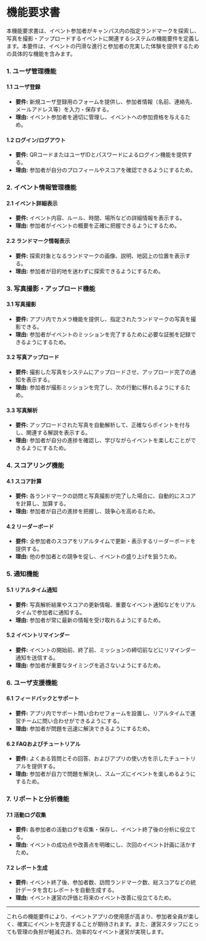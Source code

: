 # 機能要求書

本機能要求書は、イベント参加者がキャンパス内の指定ランドマークを探索し、写真を撮影・アップロードするイベントに関連するシステムの機能要件を定義します。本要件は、イベントの円滑な進行と参加者の充実した体験を提供するための具体的な機能を含みます。

### 1. ユーザ管理機能

#### 1.1 ユーザ登録
- **要件:** 新規ユーザ登録用のフォームを提供し、参加者情報（名前、連絡先、メールアドレス等）を入力・保存する。
- **理由:** イベント参加者を適切に管理し、イベントへの参加資格を与えるため。

#### 1.2 ログイン/ログアウト
- **要件:** QRコードまたはユーザIDとパスワードによるログイン機能を提供する。
- **理由:** 参加者が自分のプロフィールやスコアを確認できるようにするため。

### 2. イベント情報管理機能

#### 2.1 イベント詳細表示
- **要件:** イベント内容、ルール、時間、場所などの詳細情報を表示する。
- **理由:** 参加者がイベントの概要を正確に把握できるようにするため。

#### 2.2 ランドマーク情報表示
- **要件:** 探索対象となるランドマークの画像、説明、地図上の位置を表示する。
- **理由:** 参加者が目的地を迷わずに探索できるようにするため。

### 3. 写真撮影・アップロード機能

#### 3.1 写真撮影
- **要件:** アプリ内でカメラ機能を提供し、指定されたランドマークの写真を撮影できる。
- **理由:** 参加者がイベントのミッションを完了するために必要な証拠を記録できるようにするため。

#### 3.2 写真アップロード
- **要件:** 撮影した写真をシステムにアップロードさせ、アップロード完了の通知を表示する。
- **理由:** 参加者が撮影ミッションを完了し、次の行動に移れるようにするため。

#### 3.3 写真解析
- **要件:** アップロードされた写真を自動解析して、正確ならポイントを付与し、関連する解説を表示する。
- **理由:** 参加者が自分の進捗を確認し、学びながらイベントを楽しむことができるようにするため。

### 4. スコアリング機能

#### 4.1 スコア計算
- **要件:** 各ランドマークの訪問と写真撮影が完了した場合に、自動的にスコアを計算し、加算する。
- **理由:** 参加者が自己の進捗を把握し、競争心を高めるため。

#### 4.2 リーダーボード
- **要件:** 全参加者のスコアをリアルタイムで更新・表示するリーダーボードを提供する。
- **理由:** 他の参加者との競争を促し、イベントの盛り上げを狙うため。

### 5. 通知機能

#### 5.1 リアルタイム通知
- **要件:** 写真解析結果やスコアの更新情報、重要なイベント通知などをリアルタイムで参加者に通知する。
- **理由:** 参加者が常に最新の情報を受け取れるようにするため。

#### 5.2 イベントリマインダー
- **要件:** イベントの開始前、終了前、ミッションの締切前などにリマインダー通知を送信する。
- **理由:** 参加者が重要なタイミングを逃さないようにするため。

### 6. ユーザ支援機能

#### 6.1 フィードバックとサポート
- **要件:** アプリ内でサポート問い合わせフォームを設置し、リアルタイムで運営チームに問い合わせができるようにする。
- **理由:** 参加者が問題を迅速に解決できるようにするため。

#### 6.2 FAQおよびチュートリアル
- **要件:** よくある質問とその回答、およびアプリの使い方を示したチュートリアルを提供する。
- **理由:** 参加者が自力で問題を解決し、スムーズにイベントを楽しめるようにするため。

### 7. リポートと分析機能

#### 7.1 活動ログ収集
- **要件:** 各参加者の活動ログを収集・保存し、イベント終了後の分析に役立てる。
- **理由:** イベントの成功点や改善点を明確にし、次回のイベント計画に活かすため。

#### 7.2 レポート生成
- **要件:** イベント終了後、参加者数、訪問ランドマーク数、総スコアなどの統計データを含むレポートを自動生成する。
- **理由:** イベント運営の評価と将来のイベント改善に役立てるため。

---

これらの機能要件により、イベントアプリの使用感が高まり、参加者全員が楽しく、確実にイベントを完遂することが期待されます。また、運営スタッフにとっても管理の負担が軽減され、効率的なイベント運営が実現します。